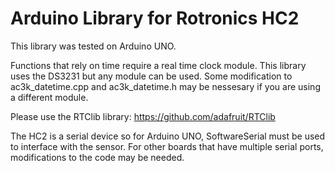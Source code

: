# Arduino Library for Rotronics HC2

This library was tested on Arduino UNO.

Functions that rely on time require a real time clock module. This library uses the DS3231 but any module can be used. Some modification to ac3k_datetime.cpp and ac3k_datetime.h may be nessesary if you are using a different module.

Please use the RTClib library: https://github.com/adafruit/RTClib

The HC2 is a serial device so for Arduino UNO, SoftwareSerial must be used to interface with the sensor. For other boards that have multiple serial ports, modifications to the code may be needed.
